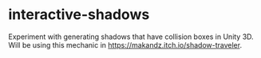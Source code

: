 # interactive-shadows
Experiment with generating shadows that have collision boxes in Unity 3D. Will be using this mechanic in https://makandz.itch.io/shadow-traveler.
